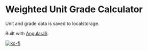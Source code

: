 # Weighted Unit Grade Calculator

Unit and grade data is saved to localstorage.

Built with [AngularJS](https://angularjs.org/).

[![ko-fi](https://ko-fi.com/img/githubbutton_sm.svg)](https://ko-fi.com/M4M314FOFQ)
